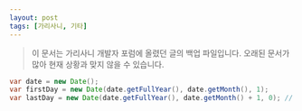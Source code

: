 ```yaml
---
layout: post
tags: [가리사니, 기타]
---
```


> 이 문서는 가리사니 개발자 포럼에 올렸던 글의 백업 파일입니다.
오래된 문서가 많아 현재 상황과 맞지 않을 수 있습니다.


``` java
var date = new Date();
var firstDay = new Date(date.getFullYear(), date.getMonth(), 1);
var lastDay = new Date(date.getFullYear(), date.getMonth() + 1, 0); // 날짜가 0이면 -1일이된다.
```